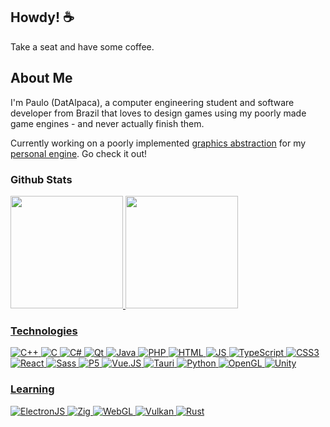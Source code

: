 ## Howdy! ☕

Take a seat and have some coffee.

## About Me
I'm Paulo (DatAlpaca), a computer engineering student and software developer from Brazil that loves to design games using my poorly made game engines - and never actually finish them.

Currently working on a poorly implemented [graphics abstraction](https://github.com/DatDarkAlpaca/turnip-engine/tree/graphics-abstraction) for my [personal engine](https://github.com/DatDarkAlpaca/turnip-engine). Go check it out!

### Github Stats

<div align="left">
  <a href="https://github.com/DatDarkAlpaca">
  <img height="180em" src="https://github-readme-stats.vercel.app/api?username=DatDarkAlpaca&show_icons=true&theme=dracula&include_all_commits=true&count_private=true"/>
  <img height="180em" src="https://github-readme-stats.vercel.app/api/top-langs/?username=DatDarkAlpaca&layout=compact&langs_count=7&theme=dracula"/>
</div>

### Technologies
<div style="display: inline_block">

<img alt="C++" src="https://img.shields.io/badge/c++-%2300599C.svg?style=for-the-badge&logo=c%2B%2B&logoColor=white" />
<img alt="C" src="https://img.shields.io/badge/c-%2300599C.svg?style=for-the-badge&logo=c&logoColor=white" />
<img alt="C#" src="https://img.shields.io/badge/c%23-%23239120.svg?style=for-the-badge&logo=c-sharp&logoColor=white" />
<img alt="Qt" src="https://img.shields.io/badge/Qt-40CD52?style=for-the-badge&logo=Qt&logoColor=white" />

<img alt="Java" src="https://img.shields.io/badge/java-%23ED8B00.svg?style=for-the-badge&logo=java&logoColor=white" />
<img alt="PHP" src="https://img.shields.io/badge/php-%23777BB4.svg?style=for-the-badge&logo=php&logoColor=white" />
<!-- Wordpress -->

<img alt="HTML" src="https://img.shields.io/badge/html5-%23E34F26.svg?style=for-the-badge&logo=html5&logoColor=white" />
<img alt="JS" src="https://img.shields.io/badge/javascript-%23323330.svg?style=for-the-badge&logo=javascript&logoColor=%23F7DF1E" />
<img alt="TypeScript" src="https://img.shields.io/badge/typescript-%23007ACC.svg?style=for-the-badge&logo=typescript&logoColor=white" />
<img alt="CSS3" src="https://img.shields.io/badge/css3-%231572B6.svg?style=for-the-badge&logo=css3&logoColor=white" />  
<img alt="React" src="https://img.shields.io/badge/react-%2320232a.svg?style=for-the-badge&logo=react&logoColor=%2361DAFB" />
<img alt="Sass" src="https://img.shields.io/badge/SASS-hotpink.svg?style=for-the-badge&logo=SASS&logoColor=white" />
<img alt="P5" src="https://img.shields.io/badge/p5.js-ED225D?style=for-the-badge&logo=p5.js&logoColor=FFFFFF" />
<img alt="Vue.JS" src="https://img.shields.io/badge/vuejs-%2335495e.svg?style=for-the-badge&logo=vuedotjs&logoColor=%234FC08D" />
<img alt="Tauri" src="https://img.shields.io/badge/tauri-%2324C8DB.svg?style=for-the-badge&logo=tauri&logoColor=%23FFFFFF" />
<img alt="Python" src="https://img.shields.io/badge/python-3670A0?style=for-the-badge&logo=python&logoColor=ffdd54" />
<img alt="OpenGL" src="https://img.shields.io/badge/OpenGL-5487A5?style=for-the-badge&logo=opengl&logoColor=white" />
<img alt="Unity" src="https://img.shields.io/badge/unity-313131?style=for-the-badge&logo=unity&logoColor=white" />

### Learning
<img alt="ElectronJS" src="https://img.shields.io/badge/Electron-191970?style=for-the-badge&logo=Electron&logoColor=white" />
<img alt="Zig" src="https://img.shields.io/badge/Zig-%23F7A41D.svg?style=for-the-badge&logo=zig&logoColor=white" />
<img alt="WebGL" src="https://img.shields.io/badge/WebGL-990000?logo=webgl&logoColor=white&style=for-the-badge" />
<img alt="Vulkan" src="https://img.shields.io/badge/Vulkan-A51E23?style=for-the-badge&logo=vulkan" />
<img alt="Rust" src="https://img.shields.io/badge/Rust-000000?style=for-the-badge&logo=rust&logoColor=white" />
</div>

